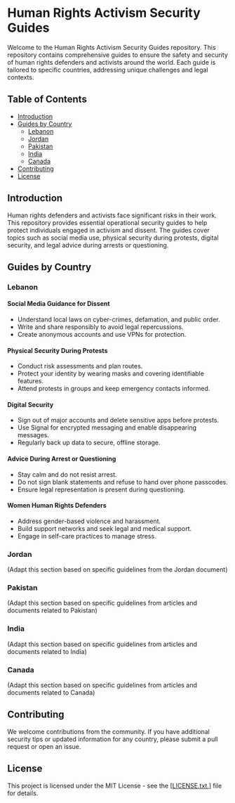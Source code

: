 # Human Rights Activism Security Guides

Welcome to the Human Rights Activism Security Guides repository. This repository contains comprehensive guides to ensure the safety and security of human rights defenders and activists around the world. Each guide is tailored to specific countries, addressing unique challenges and legal contexts.

## Table of Contents

- [Introduction](#introduction)
- [Guides by Country](#guides-by-country)
  - [Lebanon](#lebanon)
  - [Jordan](#jordan)
  - [Pakistan](#pakistan)
  - [India](#india)
  - [Canada](#canada)
- [Contributing](#contributing)
- [License](#license)

## Introduction

Human rights defenders and activists face significant risks in their work. This repository provides essential operational security guides to help protect individuals engaged in activism and dissent. The guides cover topics such as social media use, physical security during protests, digital security, and legal advice during arrests or questioning.

## Guides by Country

### Lebanon

#### Social Media Guidance for Dissent
- Understand local laws on cyber-crimes, defamation, and public order.
- Write and share responsibly to avoid legal repercussions.
- Create anonymous accounts and use VPNs for protection.

#### Physical Security During Protests
- Conduct risk assessments and plan routes.
- Protect your identity by wearing masks and covering identifiable features.
- Attend protests in groups and keep emergency contacts informed.

#### Digital Security
- Sign out of major accounts and delete sensitive apps before protests.
- Use Signal for encrypted messaging and enable disappearing messages.
- Regularly back up data to secure, offline storage.

#### Advice During Arrest or Questioning
- Stay calm and do not resist arrest.
- Do not sign blank statements and refuse to hand over phone passcodes.
- Ensure legal representation is present during questioning.

#### Women Human Rights Defenders
- Address gender-based violence and harassment.
- Build support networks and seek legal and medical support.
- Engage in self-care practices to manage stress.

### Jordan

(Adapt this section based on specific guidelines from the Jordan document)

### Pakistan

(Adapt this section based on specific guidelines from articles and documents related to Pakistan)

### India

(Adapt this section based on specific guidelines from articles and documents related to India)

### Canada

(Adapt this section based on specific guidelines from articles and documents related to Canada)

## Contributing

We welcome contributions from the community. If you have additional security tips or updated information for any country, please submit a pull request or open an issue.

## License

This project is licensed under the MIT License - see the [[LICENSE.txt.](https://github.com/ActiveShield/Activist-Guides/blob/main/LICENSE)] file for details.
